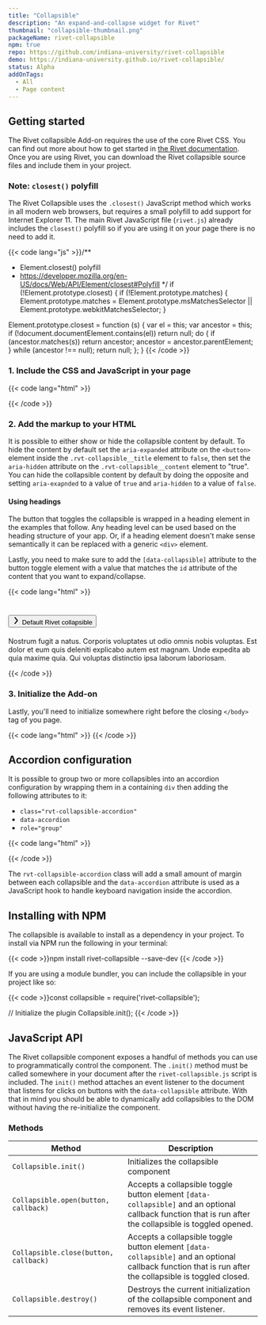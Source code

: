 ```yaml
---
title: "Collapsible"
description: "An expand-and-collapse widget for Rivet"
thumbnail: "collapsible-thumbnail.png"
packageName: rivet-collapsible
npm: true
repo: https://github.com/indiana-university/rivet-collapsible
demo: https://indiana-university.github.io/rivet-collapsible/
status: Alpha
addOnTags:
  - All
  - Page content
---
```

## Getting started
The Rivet collapsible Add-on requires the use of the core Rivet CSS. You can find out more about how to get started in [the Rivet documentation](../../components). Once you are using Rivet, you can download the Rivet collapsible source files and include them in your project.

### Note: `closest()` polyfill
The Rivet Collapsible uses the `.closest()` JavaScript method which works in all modern web browsers, but requires a small polyfill to add support for Internet Explorer 11. The main Rivet JavaScript file (`rivet.js`) already includes the `closest()` polyfill so if you are using it on your page there is no need to add it.

{{< code lang="js" >}}/**
 * Element.closest() polyfill
 * https://developer.mozilla.org/en-US/docs/Web/API/Element/closest#Polyfill
 */
if (!Element.prototype.closest) {
  if (!Element.prototype.matches) {
    Element.prototype.matches = Element.prototype.msMatchesSelector || Element.prototype.webkitMatchesSelector;
  }

  Element.prototype.closest = function (s) {
    var el = this;
    var ancestor = this;
    if (!document.documentElement.contains(el)) return null;
    do {
      if (ancestor.matches(s)) return ancestor;
      ancestor = ancestor.parentElement;
    } while (ancestor !== null);
    return null;
  };
}
{{< /code >}}

### 1. Include the CSS and JavaScript in your page
{{< code lang="html" >}}
<link rel="stylesheet" href="dist/css/rivet-collapsible.min.css">
<script src="dist/js/rivet-collapsible.min.js"></script>
{{< /code >}}

### 2. Add the markup to your HTML
It is possible to either show or hide the collapsible content by default. To hide the content by default set the `aria-expanded` attribute on the `<button>` element inside the `.rvt-collapsible__title` element to `false`, then set the `aria-hidden` attribute on the `.rvt-collapsible__content` element to "true". You can hide the collapsible content by default by doing the opposite and setting `aria-exapnded` to a value of `true` and `aria-hidden` to a value of `false`.

#### Using headings
The button that toggles the collapsible is wrapped in a heading element in the examples that follow. Any heading level can be used based on the heading structure of your app. Or, if a heading element doesn't make sense semantically it can be replaced with a generic `<div>` element.

Lastly, you need to make sure to add the `[data-collapsible]` attribute to the button toggle element with a value that matches the `id` attribute of the content that you want to expand/collapse.

{{< code lang="html" >}}<div class="rvt-collapsible">
  <h1 class="rvt-collapsible__title">
    <button data-collapsible="users" aria-expanded="false">
      <svg role="img" xmlns="http://www.w3.org/2000/svg" width="16" height="16" viewBox="0 0 16 16">
        <path fill="currentColor" d="M5.5,15a1,1,0,0,1-.77-1.64L9.2,8,4.73,2.64A1,1,0,0,1,6.27,1.36L11.13,7.2a1.25,1.25,0,0,1,0,1.61L6.27,14.64A1,1,0,0,1,5.5,15ZM9.6,8.48h0Zm0-1h0Z"/>
      </svg>
      <span>Default Rivet collapsible</span>
    </button>
  </h1>
  <div class="rvt-collapsible__content" id="users" aria-hidden="true">
    <p class="rvt-m-all-remove">Nostrum fugit a natus. Corporis voluptates ut odio omnis nobis voluptas. Est dolor et eum quis deleniti explicabo autem est magnam. Unde expedita ab quia maxime quia. Qui voluptas distinctio ipsa laborum laboriosam.</p>
  </div>
</div>
{{< /code >}}

### 3. Initialize the Add-on
Lastly, you'll need to initialize somewhere right before the closing `</body>` tag of you page.

{{< code lang="html" >}}<script>
  Collapsible.init();
</script>
{{< /code >}}

## Accordion configuration
It is possible to group two or more collapsibles into an accordion configuration by wrapping them in a containing `div` then adding the following attributes to it:

- `class="rvt-collapsible-accordion"`
- `data-accordion`
- `role="group"`

{{< code lang="html" >}}
<div class="rvt-collapsible-accordion" data-accordion role="group">
  <div class="rvt-collapsible">
    <!-- Collapsible 1 markup -->
  </div>
  <div class="rvt-collapsible">
    <!-- Collapsible 2 markup -->
  </div>
  <div class="rvt-collapsible">
    <!-- Collapsible 3 markup -->
  </div>
</div>
{{< /code >}}

The `rvt-collapsible-accordion` class will add a small amount of margin between each collapsible and the `data-accordion` attribute is used as a JavaScript hook to handle keyboard navigation inside the accordion.

## Installing with NPM
The collapsible is available to install as a dependency in your project. To install via NPM run the following in your terminal:

{{< code >}}npm install rivet-collapsible --save-dev
{{< /code >}}

If you are using a module bundler, you can include the collapsible in your project like so:

{{< code >}}const collapsible = require('rivet-collapsible');

// Initialize the plugin
Collapsible.init();
{{< /code >}}

## JavaScript API
The Rivet collapsible component exposes a handful of methods you can use to programmatically control the component. The `.init()` method must be called somewhere in your document after the `rivet-collapsible.js` script is included. The `init()` method attaches an event listener to the document that listens for clicks on buttons with the `data-collapsible` attribute. With that in mind you should be able to dynamically add collapsibles to the DOM without having the re-initialize the component.

### Methods

| Method| Description                                                                                                                                                       |
|--------------------------------------|-------------------------------------------------------------------------------------------------------------------------------------------------------------------|
| `Collapsible.init()` | Initializes the collapsible component |
| `Collapsible.open(button, callback)` | Accepts a collapsible toggle button element `[data-collapsible]` and an optional callback function that is run after the collapsible is toggled opened. |
| `Collapsible.close(button, callback)` | Accepts a collapsible toggle button element `[data-collapsible]` and an optional callback function that is run after the collapsible is toggled closed. |
| `Collapsible.destroy()` | Destroys the current initialization of the collapsible component and removes its event listener.|
